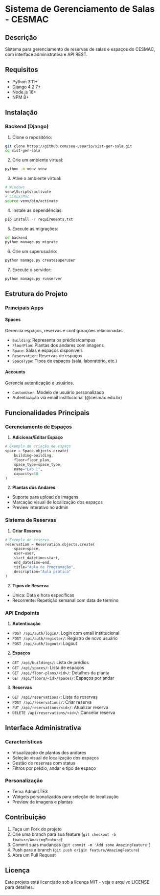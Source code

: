 # Sistema de Gerenciamento de Salas - CESMAC

## Descrição
Sistema para gerenciamento de reservas de salas e espaços do CESMAC, com interface administrativa e API REST.

## Requisitos
- Python 3.11+
- Django 4.2.7+
- Node.js 16+
- NPM 8+

## Instalação

### Backend (Django)

1. Clone o repositório:
```bash
git clone https://github.com/seu-usuario/sist-ger-sala.git
cd sist-ger-sala
```

2. Crie um ambiente virtual:
```bash
python -m venv venv
```

3. Ative o ambiente virtual:
```bash
# Windows
venv\Scripts\activate
# Linux/Mac
source venv/bin/activate
```

4. Instale as dependências:
```bash
pip install -r requirements.txt
```

5. Execute as migrações:
```bash
cd backend
python manage.py migrate
```

6. Crie um superusuário:
```bash
python manage.py createsuperuser
```

7. Execute o servidor:
```bash
python manage.py runserver
```

## Estrutura do Projeto

### Principais Apps

#### Spaces
Gerencia espaços, reservas e configurações relacionadas.

- `Building`: Representa os prédios/campus
- `FloorPlan`: Plantas dos andares com imagens
- `Space`: Salas e espaços disponíveis
- `Reservation`: Reservas de espaços
- `SpaceType`: Tipos de espaços (sala, laboratório, etc.)

#### Accounts
Gerencia autenticação e usuários.

- `CustomUser`: Modelo de usuário personalizado
- Autenticação via email institucional (@cesmac.edu.br)

## Funcionalidades Principais

### Gerenciamento de Espaços

1. **Adicionar/Editar Espaço**
```python
# Exemplo de criação de espaço
space = Space.objects.create(
    building=building,
    floor=floor_plan,
    space_type=space_type,
    name="Lab 1",
    capacity=30
)
```

2. **Plantas dos Andares**
- Suporte para upload de imagens
- Marcação visual de localização dos espaços
- Preview interativo no admin

### Sistema de Reservas

1. **Criar Reserva**
```python
# Exemplo de reserva
reservation = Reservation.objects.create(
    space=space,
    user=user,
    start_datetime=start,
    end_datetime=end,
    title="Aula de Programação",
    description="Aula prática"
)
```

2. **Tipos de Reserva**
- Única: Data e hora específicas
- Recorrente: Repetição semanal com data de término

### API Endpoints

1. **Autenticação**
- `POST /api/auth/login/`: Login com email institucional
- `POST /api/auth/register/`: Registro de novo usuário
- `POST /api/auth/logout/`: Logout

2. **Espaços**
- `GET /api/buildings/`: Lista de prédios
- `GET /api/spaces/`: Lista de espaços
- `GET /api/floor-plans/<id>/`: Detalhes da planta
- `GET /api/floors/<id>/spaces/`: Espaços por andar

3. **Reservas**
- `GET /api/reservations/`: Lista de reservas
- `POST /api/reservations/`: Criar reserva
- `PUT /api/reservations/<id>/`: Atualizar reserva
- `DELETE /api/reservations/<id>/`: Cancelar reserva

## Interface Administrativa

### Características
- Visualização de plantas dos andares
- Seleção visual de localização dos espaços
- Gestão de reservas com status
- Filtros por prédio, andar e tipo de espaço

### Personalização
- Tema AdminLTE3
- Widgets personalizados para seleção de localização
- Preview de imagens e plantas

## Contribuição

1. Faça um Fork do projeto
2. Crie uma branch para sua feature (`git checkout -b feature/AmazingFeature`)
3. Commit suas mudanças (`git commit -m 'Add some AmazingFeature'`)
4. Push para a branch (`git push origin feature/AmazingFeature`)
5. Abra um Pull Request

## Licença
Este projeto está licenciado sob a licença MIT - veja o arquivo LICENSE para detalhes.